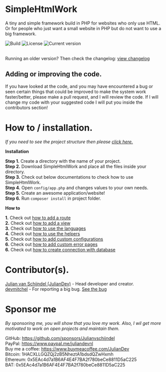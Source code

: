 # SimpleHtmlWork
A tiny and simple framework build in PHP for websites who only use HTML. Or for people who just want a small website in PHP but do not want to use a big framework.

<img src="https://cdn.juliandev.nl/simplehtmlwork/build.svg" alt="Build"> <img src="https://cdn.juliandev.nl/simplehtmlwork/license.svg" alt="License"> <img src="https://cdn.juliandev.nl/simplehtmlwork/version.svg" alt="Current version"> 
<br><br>

Running an older version? Then check the changelog: [view changelog](changelog.md) 

## Adding or improving the code.
If you have looked at the code, and you may have encountered a bug or seen certain things that could be improved to make the system work faster/better, please make a pull request, and I will review the code. If I will change my code with your suggested code I will put you inside the contributors section!

# How to / installation.

*If you need to see the project structure then please [click here.](STRUCTURE.md)*

**Installation**

**Step 1.** Create a directory with the name of your project.<br>
**Step 2.** Download SimpleHtmlWork and place all the files inside your directory.<br>
**Step 3.** Check out below documentations to check how to use SimpleHtmlWork. <br>
**Step 4.** Open `config/app.php` and changes values to your own needs.<br>
**Step 5.** Create an awesome application/website! <br>
**Step 6.** Run `composer install` in project folder.

**How to**

**1.** Check out [how to add a route](/docs/router.md) <br>
**2.** Check out [how to add a view](/docs/view.md) <br>
**3.** Check out [how to use the languages](/docs/languages.md) <br>
**4.** Check out [how to use the helpers](/docs/helpers.md) <br>
**5.** Check out [how to add custom configurations](/docs/config.md) <br>
**6.** Check out [how to add custom error pages](/docs/errorpages.md) <br>
**6.** Check out [how to create connection with database](/docs/database.md)

# Contributor(s).
[Julian van Schijndel (JulianDev)](https://juliandev.nl) - Head developer and creator.<br>
[devmitchel](https://github.com/devmitchel) - For reporting a big bug. [See the bug](https://github.com/Julianvschijndel/SimpleHtmlWork/commit/c9ce19152a11dee5aee848ae44dfe0fe61e56005)<br>

# Sponsor me

*By sponsoring me, you will show that you love my work. Also, I wil get more motivated to work on open projects and maintain them.*

GitHub: https://github.com/sponsors/Julianvschijndel <br>
PayPal: https://www.paypal.me/juliandevnl <br>
Buy me a coffee: https://www.buymeacoffee.com/JulianDev <br>
Bitcoin: 1HACXLLGQZQj2zB5NheztA1bdsdQZwHxmh<br>
Ethereum: 0x5EAc4d7a1B6AF4E4F7BA2f780beCe8811D5aC225<br>
BAT: 0x5EAc4d7a1B6AF4E4F7BA2f780beCe8811D5aC225<br>
